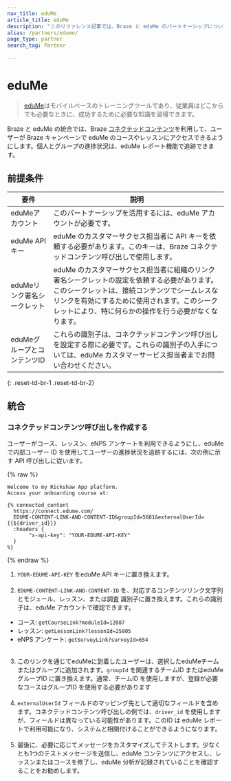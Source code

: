 ```yaml
---
nav_title: eduMe
article_title: eduMe
description: "このリファレンス記事では、Braze と eduMe のパートナーシップについて説明します。eduMe はモバイルベースのトレーニングツールであり、Braze コネクテッドコンテンツを利用して、ユーザーが Braze キャンペーンで eduMe のコースやレッスンにアクセスできるようにします。"
alias: /partners/edume/
page_type: partner
search_tag: Partner

---
```


# eduMe

> [eduMe](https://edume.com)はモバイルベースのトレーニングツールであり、従業員はどこからでも必要なときに、成功するために必要な知識を習得できます。 

Braze と eduMe の統合では、Braze [コネクテッドコンテンツ]({{site.baseurl}}/user_guide/personalization_and_dynamic_content/connected_content/about_connected_content/#about-connected-content)を利用して、ユーザーが Braze キャンペーンで eduMe のコースやレッスンにアクセスできるようにします。個人とグループの進捗状況は、eduMe レポート機能で追跡できます。

## 前提条件

| 要件 | 説明 |
|---|---|
| eduMeアカウント | このパートナーシップを活用するには、eduMe アカウントが必要です。 |
| eduMe API キー | eduMe のカスタマーサクセス担当者に API キーを依頼する必要があります。このキーは、Braze コネクテッドコンテンツ呼び出しで使用します。 |
| eduMeリンク署名シークレット | eduMe のカスタマーサクセス担当者に組織のリンク署名シークレットの設定を依頼する必要があります。このシークレットは、接続コンテンツでシームレスなリンクを有効にするために使用されます。このシークレットにより、特に何らかの操作を行う必要がなくなります。 |
| eduMeグループとコンテンツID | これらの識別子は、コネクテッドコンテンツ呼び出しを設定する際に必要です。これらの識別子の入手については、eduMe カスタマーサービス担当者までお問い合わせください。 |
{: .reset-td-br-1 .reset-td-br-2}

## 統合

### コネクテッドコンテンツ呼び出しを作成する

ユーザーがコース、レッスン、eNPS アンケートを利用できるようにし、eduMe で内部ユーザー ID を使用してユーザーの進捗状況を追跡するには、次の例に示す API 呼び出しに従います。

{% raw %}
```
Welcome to my Rickshaw App platform.
Access your onboarding course at:

{% connected_content
  https://connect.edume.com/
  EDUME-CONTENT-LINK-AND-CONTENT-ID&groupId=5681&externalUserId={{${driver_id}}}
  :headers {
       "x-api-key": "YOUR-EDUME-API-KEY"
  }
%}
```
{% endraw %}

1. `YOUR-EDUME-API-KEY` をeduMe API キーに置き換えます。<br><br>
2. `EDUME-CONTENT-LINK-AND-CONTENT-ID` を、対応するコンテンツリンク文字列とモジュール、レッスン、または調査 識別子に置き換えます。これらの識別子は、eduMe アカウントで確認できます。
  - コース: `getCourseLink?moduleId=12087`
  - レッスン: `getLessonLink?lessonId=25805`
  - eNPS アンケート: `getSurveyLink?surveyId=654`<br><br>
3. このリンクを通じてeduMeに到着したユーザーは、選択したeduMeチームまたはグループに追加されます。`groupId` を関連するチームID またはeduMe グループID に置き換えます。通常、チームID を使用しますが、登録が必要なコースはグループID を使用する必要があります<br><br>
4. `externalUserId` フィールドのマッピング先として適切なフィールドを含めます。コネクテッドコンテンツ呼び出しの例では、`driver_id` を使用しますが、フィールドは異なっている可能性があります。このID は eduMe レポートで利用可能になり、システムと相関付けることができるようになります。<br><br>
5. 最後に、必要に応じてメッセージをカスタマイズしてテストします。少なくとも1つのテストメッセージを送信し、eduMe コンテンツにアクセスし、レッスンまたはコースを修了し、eduMe 分析が記録されていることを確認することをお勧めします。 
